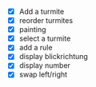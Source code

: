 - [X] Add a turmite
- [X] reorder turmites
- [X] painting
- [X] select a turmite
- [X] add a rule
- [X] display blickrichtung
- [X] display number
- [X] swap left/right